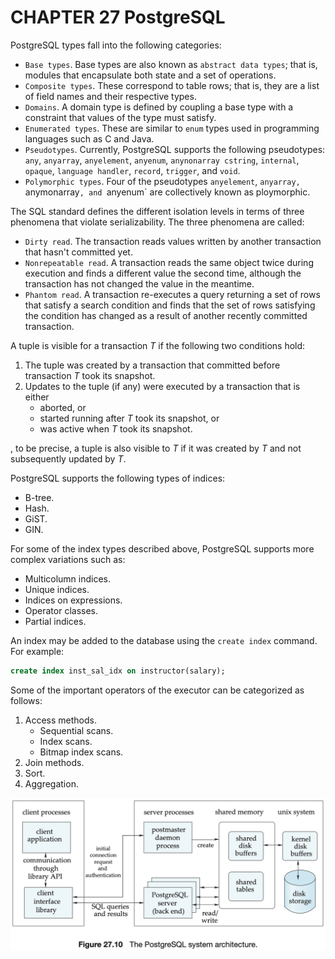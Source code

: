 # CHAPTER 27 PostgreSQL



PostgreSQL types fall into the following categories:

- `Base types`. Base types are also known as `abstract data types`; that is, modules that encapsulate both state and a set of operations.
- `Composite types`. These correspond to table rows; that is, they are a list of field names and their respective types.
- `Domains`. A domain type is defined by coupling a base type with a constraint that values of the type must satisfy.
- `Enumerated types`. These are similar to `enum` types used in programming languages such as C and Java.
- `Pseudotypes`. Currently, PostgreSQL supports the following pseudotypes: `any`, `anyarray`, `anyelement`, `anyenum`, `anynonarray cstring`, `internal`, `opaque`, `language handler`, `record`, `trigger`, and `void`.
- `Polymorphic types`. Four of the pseudotypes `anyelement`, `anyarray, `anymonarray`, and `anyenum` are collectively known as ploymorphic.

The SQL standard defines the different isolation levels in terms of three phenomena that violate serializability. The three phenomena are called:

- `Dirty read`. The transaction reads values written by another transaction that hasn't committed yet.
- `Nonrepeatable read`. A transaction reads the same object twice during execution and finds a different value the second time, although the transaction has not changed the value in the meantime.
- `Phantom read`. A transaction re-executes a query returning a set of rows that satisfy a search condition and finds that the set of rows satisfying the condition has changed as a result of another recently committed transaction.

A tuple is visible for a transaction $T$ if the following two conditions hold:

1. The tuple was created by a transaction that committed before transaction $T$ took its snapshot.
2. Updates to the tuple (if any) were executed by a transaction that is either
   - aborted, or
   - started running after $T$ took its snapshot, or
   - was active when $T$ took its snapshot.

, to be precise, a tuple is also visible to $T$ if it was created by $T$ and not subsequently updated by $T$.

PostgreSQL supports the following types of indices:

- B-tree.
- Hash.
- GiST.
- GIN.

For some of the index types described above, PostgreSQL supports more complex variations such as:

- Multicolumn indices.
- Unique indices.
- Indices on expressions.
- Operator classes.
- Partial indices.

An index may be added to the database using the `create index` command. For example:

```sql
create index inst_sal_idx on instructor(salary);
```

Some of the important operators of the executor can be categorized as follows:

1. Access methods.
   - Sequential scans.
   - Index scans.
   - Bitmap index scans.
2. Join methods.
3. Sort.
4. Aggregation.

![27_10](res/27_10.png)

